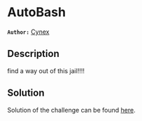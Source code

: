 # AutoBash

**`Author:`** [Cynex](https://github.com/cynex-k)

## Description

find a way out of this jail!!!!

## Solution

Solution of the challenge can be found [here](solution/).

